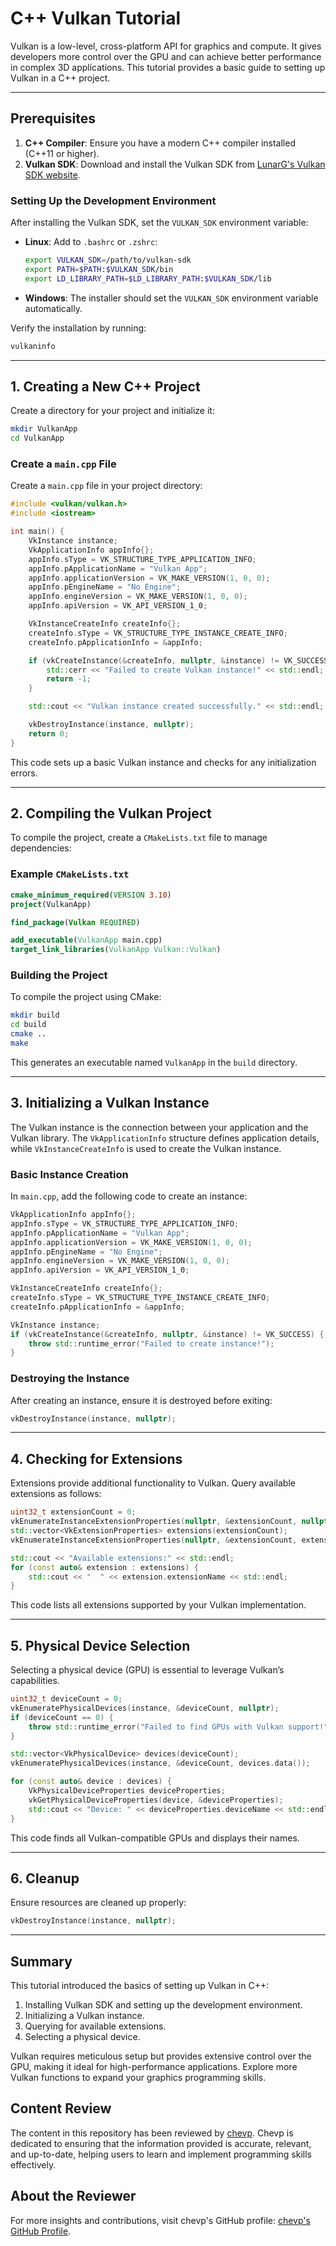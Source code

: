 
# C++ Vulkan Tutorial

Vulkan is a low-level, cross-platform API for graphics and compute. It gives developers more control over the GPU and can achieve better performance in complex 3D applications. This tutorial provides a basic guide to setting up Vulkan in a C++ project.

---

## Prerequisites

1. **C++ Compiler**: Ensure you have a modern C++ compiler installed (C++11 or higher).
2. **Vulkan SDK**: Download and install the Vulkan SDK from [LunarG's Vulkan SDK website](https://vulkan.lunarg.com/).

### Setting Up the Development Environment

After installing the Vulkan SDK, set the `VULKAN_SDK` environment variable:

- **Linux**: Add to `.bashrc` or `.zshrc`:
    ```bash
    export VULKAN_SDK=/path/to/vulkan-sdk
    export PATH=$PATH:$VULKAN_SDK/bin
    export LD_LIBRARY_PATH=$LD_LIBRARY_PATH:$VULKAN_SDK/lib
    ```

- **Windows**: The installer should set the `VULKAN_SDK` environment variable automatically.

Verify the installation by running:

```bash
vulkaninfo
```

---

## 1. Creating a New C++ Project

Create a directory for your project and initialize it:

```bash
mkdir VulkanApp
cd VulkanApp
```

### Create a `main.cpp` File

Create a `main.cpp` file in your project directory:

```cpp
#include <vulkan/vulkan.h>
#include <iostream>

int main() {
    VkInstance instance;
    VkApplicationInfo appInfo{};
    appInfo.sType = VK_STRUCTURE_TYPE_APPLICATION_INFO;
    appInfo.pApplicationName = "Vulkan App";
    appInfo.applicationVersion = VK_MAKE_VERSION(1, 0, 0);
    appInfo.pEngineName = "No Engine";
    appInfo.engineVersion = VK_MAKE_VERSION(1, 0, 0);
    appInfo.apiVersion = VK_API_VERSION_1_0;

    VkInstanceCreateInfo createInfo{};
    createInfo.sType = VK_STRUCTURE_TYPE_INSTANCE_CREATE_INFO;
    createInfo.pApplicationInfo = &appInfo;

    if (vkCreateInstance(&createInfo, nullptr, &instance) != VK_SUCCESS) {
        std::cerr << "Failed to create Vulkan instance!" << std::endl;
        return -1;
    }

    std::cout << "Vulkan instance created successfully." << std::endl;

    vkDestroyInstance(instance, nullptr);
    return 0;
}
```

This code sets up a basic Vulkan instance and checks for any initialization errors.

---

## 2. Compiling the Vulkan Project

To compile the project, create a `CMakeLists.txt` file to manage dependencies:

### Example `CMakeLists.txt`

```cmake
cmake_minimum_required(VERSION 3.10)
project(VulkanApp)

find_package(Vulkan REQUIRED)

add_executable(VulkanApp main.cpp)
target_link_libraries(VulkanApp Vulkan::Vulkan)
```

### Building the Project

To compile the project using CMake:

```bash
mkdir build
cd build
cmake ..
make
```

This generates an executable named `VulkanApp` in the `build` directory.

---

## 3. Initializing a Vulkan Instance

The Vulkan instance is the connection between your application and the Vulkan library. The `VkApplicationInfo` structure defines application details, while `VkInstanceCreateInfo` is used to create the Vulkan instance.

### Basic Instance Creation

In `main.cpp`, add the following code to create an instance:

```cpp
VkApplicationInfo appInfo{};
appInfo.sType = VK_STRUCTURE_TYPE_APPLICATION_INFO;
appInfo.pApplicationName = "Vulkan App";
appInfo.applicationVersion = VK_MAKE_VERSION(1, 0, 0);
appInfo.pEngineName = "No Engine";
appInfo.engineVersion = VK_MAKE_VERSION(1, 0, 0);
appInfo.apiVersion = VK_API_VERSION_1_0;

VkInstanceCreateInfo createInfo{};
createInfo.sType = VK_STRUCTURE_TYPE_INSTANCE_CREATE_INFO;
createInfo.pApplicationInfo = &appInfo;

VkInstance instance;
if (vkCreateInstance(&createInfo, nullptr, &instance) != VK_SUCCESS) {
    throw std::runtime_error("Failed to create instance!");
}
```

### Destroying the Instance

After creating an instance, ensure it is destroyed before exiting:

```cpp
vkDestroyInstance(instance, nullptr);
```

---

## 4. Checking for Extensions

Extensions provide additional functionality to Vulkan. Query available extensions as follows:

```cpp
uint32_t extensionCount = 0;
vkEnumerateInstanceExtensionProperties(nullptr, &extensionCount, nullptr);
std::vector<VkExtensionProperties> extensions(extensionCount);
vkEnumerateInstanceExtensionProperties(nullptr, &extensionCount, extensions.data());

std::cout << "Available extensions:" << std::endl;
for (const auto& extension : extensions) {
    std::cout << "	" << extension.extensionName << std::endl;
}
```

This code lists all extensions supported by your Vulkan implementation.

---

## 5. Physical Device Selection

Selecting a physical device (GPU) is essential to leverage Vulkan’s capabilities.

```cpp
uint32_t deviceCount = 0;
vkEnumeratePhysicalDevices(instance, &deviceCount, nullptr);
if (deviceCount == 0) {
    throw std::runtime_error("Failed to find GPUs with Vulkan support!");
}

std::vector<VkPhysicalDevice> devices(deviceCount);
vkEnumeratePhysicalDevices(instance, &deviceCount, devices.data());

for (const auto& device : devices) {
    VkPhysicalDeviceProperties deviceProperties;
    vkGetPhysicalDeviceProperties(device, &deviceProperties);
    std::cout << "Device: " << deviceProperties.deviceName << std::endl;
}
```

This code finds all Vulkan-compatible GPUs and displays their names.

---

## 6. Cleanup

Ensure resources are cleaned up properly:

```cpp
vkDestroyInstance(instance, nullptr);
```

---

## Summary

This tutorial introduced the basics of setting up Vulkan in C++:

1. Installing Vulkan SDK and setting up the development environment.
2. Initializing a Vulkan instance.
3. Querying for available extensions.
4. Selecting a physical device.

Vulkan requires meticulous setup but provides extensive control over the GPU, making it ideal for high-performance applications. Explore more Vulkan functions to expand your graphics programming skills.

## Content Review

The content in this repository has been reviewed by [chevp](https://github.com/chevp). Chevp is dedicated to ensuring that the information provided is accurate, relevant, and up-to-date, helping users to learn and implement programming skills effectively.

## About the Reviewer

For more insights and contributions, visit chevp's GitHub profile: [chevp's GitHub Profile](https://github.com/chevp).
